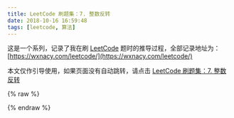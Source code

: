 ```yaml
---
title: LeetCode 刷题集：7. 整数反转
date: 2018-10-16 16:59:48
tags: [leetcode, 算法]
---
```


这是一个系列，记录了我在刷 [LeetCode](https://leetcode-cn.com/problemset/all/) 题时的推导过程，全部记录地址为：[https://wxnacy.com/leetcode/](https://wxnacy.com/leetcode/)

<!-- more -->
<!-- toc -->

本文仅作引导使用，如果页面没有自动跳转，请点击 [LeetCode 刷题集：7. 整数反转](/leetcode/problems/7-reverse-integer/)

{% raw %}
<script language="javascript" type="text/javascript">
       window.location.href='/leetcode/problems/7-reverse-integer/'
</script>
{% endraw %}
